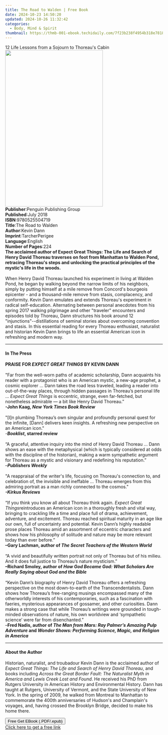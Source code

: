 ```yaml
---
title: The Road to Walden | Free Book
date: 2024-10-23 14:50:20
updated: 2024-10-26 11:32:42
categories:
  - Body, Mind & Spirit
thumbnail: https://thmb-001-ebook.techidaily.com/7f23b238f4954b318e7818f7b15ff7d671f6e46c2bf2c90db24ab5740e756b52.jpg
---
```

<main id="book-container">
  <div class="flex flex-col">
    <div class="book-brief flex-1 py-6 px-4 sm:p-6 md:py-10 md:px-8">
      <!-- brief-->
      <div class="book-brief-main">
        12 Life Lessons from a Sojourn to Thoreau's Cabin
      </div>
    </div>
    <div
      class="book-meta-info flex-1 grid gap-4 col-start-1 col-end-3 row-start-1 sm:mb-6 sm:grid-cols-4 lg:gap-6 lg:col-start-2 lg:row-end-6 lg:row-span-6 lg:mb-0"
    >
      <div
        class="book-meta-info-left place-content-center mt-4 p-4 text-sm leading-6 col-start-2 col-span-2 dark:text-slate-400"
      >
        <img
          class="w-full h-500 object-cover rounded-lg sm:h-255 sm:col-span-2 lg:col-span-full"
          src="https://img-001-ebook.techidaily.com/2b72ab7550c85bc83457bb57a51267e0608932b16dc62721c0a0f8110f39979c.jpg"
          alt=""
          width="312"
          height="500"
        />
      </div>
      <div
        class="book-meta-info-right mt-2 col-start-1 row-start-2 col-span-3 self-center"
      >
        <!-- meta data  -->
        <div class="flex flex-col px-4 md:px-8">
          <div class="flex-1">
            <strong>Publisher</strong>:<span class="px-2"
              >Penguin Publishing Group</span
            >
          </div>
          <div class="flex-1">
            <strong>Published</strong>:<span class="px-2">July 2018</span>
          </div>
          <div class="flex-1">
            <strong>ISBN</strong>:<span class="px-2">9780525504719</span>
          </div>
          <div class="flex-1">
            <strong>Title</strong>:<span class="px-2">The Road to Walden</span>
          </div>
          <div class="flex-1">
            <strong>Author</strong>:<span class="px-2">Kevin Dann</span>
          </div>
          <div class="flex-1">
            <strong>Imprint</strong>:<span class="px-2">TarcherPerigee</span>
          </div>
          <div class="flex-1">
            <strong>Language</strong>:<span class="px-2">English</span>
          </div>
          <div class="flex-1">
            <strong>Number of Pages</strong>:<span class="px-2">224</span>
          </div>
        </div>
      </div>
    </div>
    <div class="book-description flex-1 py-6 px-4 sm:p-6 md:py-10 md:px-8">
      <div class="book-description-main">
        <div accordion-content="" id="description">
          <b
            >The acclaimed author of Expect Great Things: The Life and Search of
            Henry David Thoreau traverses on foot from Manhattan to Walden Pond,
            retracing Thoreau's steps and unlocking the practical principles of
            the mystic's life in the woods.</b
          ><br /><br />When Henry David Thoreau launched his experiment in
          living at Walden Pond, he began by walking beyond the narrow limits of
          his neighbors, simply by putting himself at a mile remove from
          Concord's bourgeois epicenter - and a thousand-mile remove from
          stasis, complacency, and conformity. Kevin Dann emulates and extends
          Thoreau's experiment in radical self-education. Alternating between
          personal anecdotes from his spring 2017 walking pilgrimage and other
          "traveler" encounters and episodes told by Thoreau, Dann structures
          his book around 12 "injunctions"--distillations of seminal stories
          about overcoming convention and stasis. In this essential reading for
          every Thoreau enthusiast, naturalist and historian Kevin Dann brings
          to life an essential American icon in refreshing and modern way.
        </div>
        <div class="accordion-fader"></div>
      </div>
    </div>
    <div class="book-excerpts flex-1 py-6 px-4 sm:p-6 md:py-10 md:px-8">
      <!-- excerpts-->
      <div class="book-excerpts-main">
        <hr />
        <h4 class="placeholder placeholder-heading">
          <span>In The Press</span>
        </h4>
        <p>
          <b>PRAISE FOR <i>EXPECT GREAT THINGS</i> BY KEVIN DANN</b
          ><br /><br />"Far from the well-worn paths of academic scholarship,
          Dann acquaints his reader with a protagonist who is an American
          mystic, a new-age prophet, a cosmic explorer … Dann takes the road
          less traveled, leading a reader into out-of-the-way places, through
          hidden passages in Thoreau’s personal life …&nbsp;<i
            >Expect Great Things</i
          >&nbsp;is eccentric, strange, even far-fetched, but nonetheless
          admirable — a bit like Henry David Thoreau.”&nbsp;<br /><b
            >-John Kaag,&nbsp;<i>New York Times Book Review<br /></i></b
          ><br />"[I]n plumbing Thoreau’s own singular and profoundly personal
          quest for the infinite, [Dann] delivers keen insights. A refreshing
          new perspective on an American icon." <br />-<b
            ><i>Booklist</i>, starred review</b
          ><br /><br />“A graceful, attentive inquiry into the mind of Henry
          David Thoreau … Dann shows an ease with the metaphysical (which is
          typically considered at odds with the discipline of the historian),
          making a warm sympathetic argument for Thoreau as a mystic and
          visionary and redefining his reputation.” <br />–<b
            ><i>Publishers Weekly</i></b
          ><br /><br />"A reappraisal of the writer's life, focusing on
          Thoreau's connection to, and celebration of, the invisible and
          ineffable ... Thoreau emerges from this admiring portrait as a man
          richly connected to the cosmos."&nbsp;<br /><b
            ><i>-Kirkus Reviews&nbsp;<br /></i></b
          ><br />“If you think you know all about Thoreau think again.&nbsp;<i
            >Expect Great Things</i
          >reintroduces an American icon in a thoroughly fresh and vital way,
          bringing to crackling life a time and place full of drama,
          achievement, adventure, and excitement. Thoreau reached spiritual
          maturity in an age like our own, full of uncertainty and potential.
          Kevin Dann’s highly readable prose places Thoreau amid an assortment
          of eccentric characters and shows how his philosophy of solitude and
          nature may be more relevant today than ever before.”&nbsp;<br /><b
            >–Gary Lachman, author of&nbsp;<i
              >The Secret Teachers of the Western World<br /></i></b
          ><br />“A vivid and beautifully written portrait not only of Thoreau
          but of his milieu. And it does full justice to Thoreau’s nature
          mysticism.”&nbsp;<br /><b
            >–Richard Smoley, author of&nbsp;<i
              >How God Became God: What Scholars Are Really Saying about God and
              the Bible<br /></i></b
          ><br />“Kevin Dann’s biography of Henry David Thoreau offers a
          refreshing perspective on the most down-to-earth of the
          Transcendentalists. Dann shows how Thoreau’s free-ranging musings
          encompassed many of the otherworldly interests of his contemporaries,
          such as a fascination with faeries, mysterious appearances of
          gossamer, and other curiosities. Dann makes a strong case that while
          Thoreau’s writings were grounded in tough-minded observations of
          nature, his own worldview and ‘sympathetic science’ were far from
          disenchanted.” <br />–<b
            >Fred Nadis, author of&nbsp;<i
              >The Man from Mars: Ray Palmer’s Amazing Pulp Adventure</i
            >&nbsp;and&nbsp;<i
              >Wonder Shows: Performing Science, Magic, and Religion in
              America</i
            ></b
          >
        </p>
      </div>
    </div>
    <div class="book-about-author flex-1 py-6 px-4 sm:p-6 md:py-10 md:px-8">
      <!-- about author-->
      <div class="book-main-author-main">
        <hr />
        <h4 class="placeholder placeholder-heading">
          <span>About the Author</span>
        </h4>
        <p>
          Historian, naturalist, and troubadour Kevin Dann is the acclaimed
          author of
          <i>Expect Great Things: The Life and Search of Henry David Thoreau</i
          >, and books including<i>
            Across the Great Border Fault: The Naturalist Myth in America and
            Lewis Creek Lost and Found</i
          >. He received his PhD from Rutgers University in American History and
          Environmental History. Dann has taught at Rutgers, University of
          Vermont, and the State University of New York. In the spring of 2009,
          he walked from Montreal to Manhattan to commemorate the 400th
          anniversaries of Hudson's and Champlain's voyages, and, having crossed
          the Brooklyn Bridge, decided to make his home there.
        </p>
      </div>
    </div>
    <div class="book-free-get flex-1 py-6 px-4 sm:p-6 md:py-10 md:px-8">
      <button
        id="btn-free-get"
        class="bg-blue-500 hover:bg-blue-700 text-white font-bold py-2 px-4 rounded"
      >
        Free Get EBook (.PDF/.epub)
      </button>
      <div id="countdown-display" class="px-2 text-lg mt-2"></div>
      <a
        id="free-link"
        class="hidden bg-blue-500 hover:bg-blue-700 text-white font-bold py-2 px-4 rounded"
        href="https://www.ebooks.com/en-us/book/95888625/the-road-to-walden/kevin-dann/"
        target="_blank"
        >Click here to get a free link</a
      >
    </div>
    <script>
      let countdownTime = 0;
      let countdownInterval = null;
      document
        .getElementById('btn-free-get')
        .addEventListener('click', startCountdown);
      function startCountdown() {
        countdownTime = new Date().getTime() + 60000 * 3;
        countdownInterval = setInterval(updateCountdown, 1000);
        document.getElementById('btn-free-get').disabled = true;
        document
          .getElementById('btn-free-get')
          .classList.add('bg-gray-500', 'cursor-not-allowed');
      }
      function updateCountdown() {
        let currentTime = new Date().getTime();
        let timeLeft = countdownTime - currentTime;
        let secondsLeft = Math.floor(timeLeft / 1000);
        document.getElementById('countdown-display').innerHTML =
          `Remaining time: ${secondsLeft} seconds.`;
        if (secondsLeft <= 0) {
          clearInterval(countdownInterval);
          document.getElementById('btn-free-get').classList.add('hidden');
          document.getElementById('free-link').classList.remove('hidden');
          document.getElementById('countdown-display').innerHTML = '';
        }
      }
    </script>
  </div>
</main>
